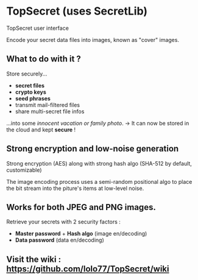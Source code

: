 # TopSecret (uses SecretLib)
TopSecret user interface

Encode your secret data files into images, known as "cover" images.

## What to do with it ?
Store securely...
- **secret files**
- **crypto keys**
- **seed phrases**
- transmit mail-filtered files
- share multi-secret file infos

...into some *innocent vacation or family photo*.
-> It can now be stored in the cloud and kept **secure** !

## Strong encryption and low-noise generation
Strong encryption (AES) along with strong hash algo (SHA-512 by default, customizable)

The image encoding process uses a semi-random positional algo to place the bit stream into the piture's items at low-level noise.

## Works for both JPEG and PNG images.
Retrieve your secrets with 2 security factors :
- **Master password** + **Hash algo** (image en/decoding)
- **Data password** (data en/decoding)

## Visit the wiki : <https://github.com/lolo77/TopSecret/wiki>

